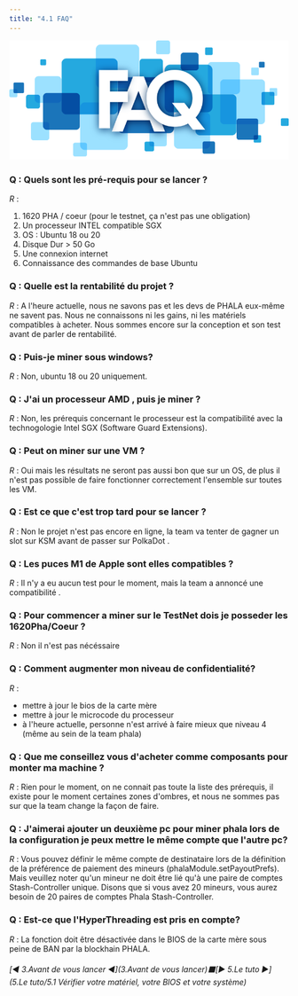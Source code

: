 ```yaml
---
title: "4.1 FAQ"
---
```

![FAQ_Logo](uploads/7229e749271ca7c3752f7f0b04ec36b9/FAQ_Logo.png)

### **Q** : Quels sont les pré-requis pour se lancer ?

_R_ : 
1. 1620 PHA / coeur (pour le testnet, ça n'est pas une obligation)
2. Un processeur INTEL compatible SGX
3. OS : Ubuntu 18 ou 20
4. Disque Dur > 50 Go 
5. Une connexion internet
6. Connaissance des commandes de base Ubuntu


### **Q** : Quelle est la rentabilité du projet ?

_R_ : A l'heure actuelle, nous ne savons pas et les devs de PHALA eux-même ne savent pas. Nous ne connaissons ni les gains, ni les matériels compatibles à acheter. Nous sommes encore sur la conception et son test avant de parler de rentabilité.

### **Q** : Puis-je miner sous windows?

_R_ : Non, ubuntu 18 ou 20 uniquement.

### **Q** : J'ai un processeur AMD , puis je miner ?

_R_ : Non, les prérequis concernant le processeur est la compatibilité avec la technogologie Intel SGX 
    (Software Guard Extensions).

### **Q** : Peut on miner sur une VM ?

_R_ : Oui mais les résultats ne seront pas aussi bon que sur un OS, de plus il n'est pas possible de faire 
    fonctionner correctement l'ensemble sur toutes les VM. 

### **Q** : Est ce que c'est trop tard pour se lancer ?

_R_ : Non le projet n'est pas encore en ligne, la team va tenter de gagner un slot sur KSM avant de passer 
    sur PolkaDot .

### **Q** : Les puces M1 de Apple sont elles compatibles ?

_R_ : Il n'y a eu aucun test pour le moment, mais la team a annoncé une compatibilité .

### **Q** : Pour commencer a miner sur le TestNet dois je posseder les 1620Pha/Coeur ?

_R_ : Non il n'est pas nécéssaire

### **Q** : Comment augmenter mon niveau de confidentialité?
_R_ : 
- mettre à jour le bios de la carte mère
- mettre à jour le microcode du processeur
- à l'heure actuelle, personne n'est arrivé à faire mieux que niveau 4 (même au sein de la team phala)

### **Q** : Que me conseillez vous d'acheter comme composants pour monter ma machine ?

_R_ : Rien pour le moment, on ne connait pas toute la liste des prérequis, il existe pour le moment 
    certaines zones d'ombres, et nous ne sommes pas sur que la team change la façon de faire.

 ### **Q** : J'aimerai ajouter un deuxième pc pour miner phala lors de la configuration je peux mettre le même compte que l'autre pc?

_R_ : Vous pouvez définir le même compte de destinataire lors de la définition de la préférence de paiement des mineurs (phalaModule.setPayoutPrefs). Mais veuillez noter qu'un mineur ne doit être lié qu'à une paire de comptes Stash-Controller unique. Disons que si vous avez 20 mineurs, vous aurez besoin de 20 paires de comptes Phala Stash-Controller.

### **Q** : Est-ce que l'HyperThreading est pris en compte?

_R_ : La fonction doit être désactivée dans le BIOS de la carte mère sous peine de BAN par la blockhain PHALA.

###### [:arrow_backward: 3\.Avant de vous lancer :arrow_backward:](3\.Avant de vous lancer):black_large_square:[:arrow_forward: 5\.Le tuto :arrow_forward:](5\.Le tuto/5\.1 Vérifier votre matériel, votre BIOS et votre système)
